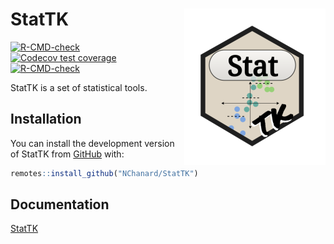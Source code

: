 
<!-- README.md is generated from README.Rmd. Please edit that file -->

# StatTK <a href='https://nchanard.github.io/StatTK/'><img src='man/figures/logo.png' align="right" /></a>

<!-- badges: start -->

[![R-CMD-check](https://github.com/NChanard/StatTK/actions/workflows/R-CMD-check.yaml/badge.svg)](https://github.com/NChanard/StatTK/actions/workflows/R-CMD-check.yaml)
[![Codecov test
coverage](https://codecov.io/gh/NChanard/StatTK/branch/master/graph/badge.svg)](https://app.codecov.io/gh/NChanard/StatTK?branch=master)
[![R-CMD-check](https://github.com/NChanard/StatToolKit/actions/workflows/R-CMD-check.yaml/badge.svg)](https://github.com/NChanard/StatToolKit/actions/workflows/R-CMD-check.yaml)
<!-- badges: end -->

StatTK is a set of statistical tools.

## Installation

You can install the development version of StatTK from
[GitHub](https://github.com/) with:

``` r
remotes::install_github("NChanard/StatTK")
```

## Documentation

[StatTK](https://nchanard.github.io/StatTK/)
